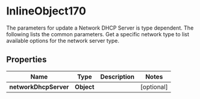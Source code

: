 

# InlineObject170

The parameters for update a Network DHCP Server is type dependent. The following lists the common parameters. Get a specific network type to list available options for the network server type. 
## Properties

Name | Type | Description | Notes
------------ | ------------- | ------------- | -------------
**networkDhcpServer** | **Object** |  |  [optional]



